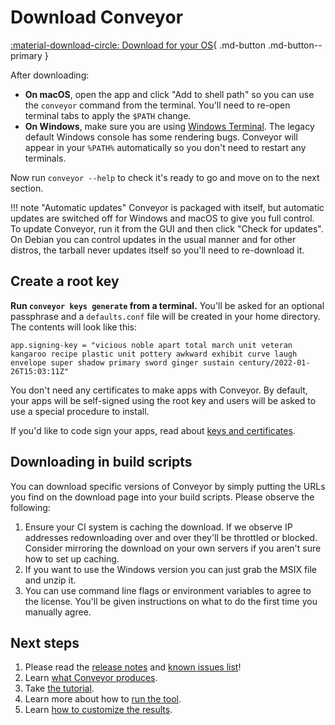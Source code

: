 # Download Conveyor

[ :material-download-circle: Download for your OS](https://downloads.hydraulic.dev/conveyor/download.html){ .md-button .md-button--primary }

After downloading:

* **On macOS**, open the app and click "Add to shell path" so you can use the `conveyor` command from the terminal. You'll need to re-open terminal tabs to apply the `$PATH` change.
* **On Windows**, make sure you are using [Windows Terminal](https://apps.microsoft.com/store/detail/windows-terminal/9N0DX20HK701). The legacy default Windows console has some rendering bugs. Conveyor will appear in your `%PATH%` automatically so you don't need to restart any terminals.  

Now run `conveyor --help` to check it's ready to go and move on to the next section.

!!! note "Automatic updates"
    Conveyor is packaged with itself, but automatic updates are switched off for Windows and macOS to give you full control. To update Conveyor, run it from the GUI and then click "Check for updates". On Debian you can control updates in the usual manner and for other distros, the tarball never updates itself so you'll need to re-download it.

## Create a root key

**Run `conveyor keys generate` from a terminal.** You'll be asked for an optional passphrase and a `defaults.conf` file will be created in your home directory. The contents will look like this:

```
app.signing-key = "vicious noble apart total march unit veteran kangaroo recipe plastic unit pottery awkward exhibit curve laugh envelope super shadow primary sword ginger sustain century/2022-01-26T15:03:11Z"
```

You don't need any certificates to make apps with Conveyor. By default, your apps will be self-signed using the root key and users will be asked to use a special procedure to install. 

If you'd like to code sign your apps, read about [keys and certificates](keys-and-certificates.md).

## Downloading in build scripts

You can download specific versions of Conveyor by simply putting the URLs you find on the download page into your build scripts. Please observe the following:

1. Ensure your CI system is caching the download. If we observe IP addresses redownloading over and over they'll be throttled or blocked. Consider mirroring the download on your own servers if you aren't sure how to set up caching.
2. If you want to use the Windows version you can just grab the MSIX file and unzip it.
3. You can use command line flags or environment variables to agree to the license. You'll be given instructions on what to do the first time you manually agree.

## Next steps

1. Please read the [release notes](release-notes.md) and [known issues list](known-issues.md)!
1. Learn [what Conveyor produces](outputs.md).
1. Take [the tutorial](tutorial/1-get-started.md).
1. Learn more about how to [run the tool](running.md).
1. Learn [how to customize the results](configs/index.md).
